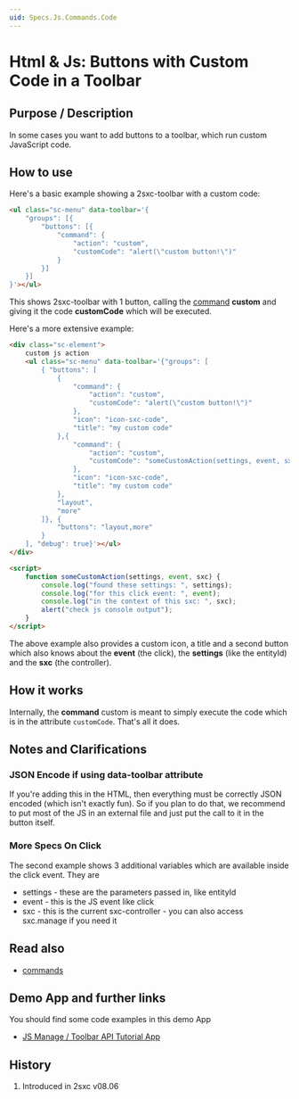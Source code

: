 ```yaml
---
uid: Specs.Js.Commands.Code
---
```

# Html & Js: Buttons with Custom Code in a Toolbar

## Purpose / Description
In some cases you want to add buttons to a toolbar, which run custom JavaScript code. 

## How to use
Here's a basic example showing a 2sxc-toolbar with a custom code:

```html
<ul class="sc-menu" data-toolbar='{
    "groups": [{ 
        "buttons": [{ 
            "command": { 
                "action": "custom", 
                "customCode": "alert(\"custom button!\")"
            }
        }]
    }]
}'></ul>

```
This shows 2sxc-toolbar with 1 button, calling the [command](xref:Specs.Js.Commands) **custom** and giving it the code **customCode** which will be executed. 

Here's a more extensive example:
```html
<div class="sc-element">
    custom js action
    <ul class="sc-menu" data-toolbar='{"groups": [
        { "buttons": [
            { 
                "command": { 
                    "action": "custom", 
                    "customCode": "alert(\"custom button!\")"
                },
                "icon": "icon-sxc-code", 
                "title": "my custom code"
            },{
                "command": {
                    "action": "custom", 
                    "customCode": "someCustomAction(settings, event, sxc);"
                }, 
                "icon": "icon-sxc-code", 
                "title": "my custom code"
            },
            "layout", 
            "more"
        ]}, {
            "buttons": "layout,more"
        }
    ], "debug": true}'></ul>
</div>

<script>
    function someCustomAction(settings, event, sxc) {
        console.log("found these settings: ", settings); 
        console.log("for this click event: ", event); 
        console.log("in the context of this sxc: ", sxc);
        alert("check js console output");
    }
</script>
```

The above example also provides a custom icon, a title and a second button which also knows about the **event** (the click), the **settings** (like the entityId) and the **sxc** (the controller).

## How it works
Internally, the **command** custom is meant to simply execute the code which is in the attribute `customCode`. That's all it does. 

## Notes and Clarifications

### JSON Encode if using data-toolbar attribute
If you're adding this in the HTML, then everything must be correctly JSON encoded (which isn't exactly fun). So if you plan to do that, we recommend to put most of the JS in an external file and just put the call to it in the button itself. 

### More Specs On Click
The second example shows 3 additional variables which are available inside the click event. They are

* settings - these are the parameters passed in, like entityId
* event - this is the JS event like click
* sxc - this is the current sxc-controller - you can also access sxc.manage if you need it


## Read also

* [commands](xref:Specs.Js.Commands) 

## Demo App and further links
You should find some code examples in this demo App

* [JS Manage / Toolbar API Tutorial App][jsapp]

[jsapp]:http://2sxc.org/en/apps/app/tutorial-for-the-javascript-apis-and-custom-toolbars

## History
1. Introduced in 2sxc v08.06
